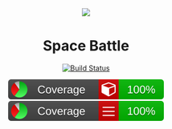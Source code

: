 <div align="center">
<a alt="Powered by MidJourney">
    <img src=./images/spaceship.png width=250><img>
</a>

<h1> Space Battle </h1>

[![Build Status](https://github.com/fantast03/ooaip2223/actions/workflows/build.yml/badge.svg)](https://github.com/Fantast03/ooaip2223/actions/workflows/build.yml)

[![Coverage-Methods](./coveragereport/badge_methodcoverage.svg)](https://ooaip.fantast.dev/report/main)
[![Coverage-Lines](./coveragereport/badge_linecoverage.svg)](https://ooaip.fantast.dev/report/main)

</div>
